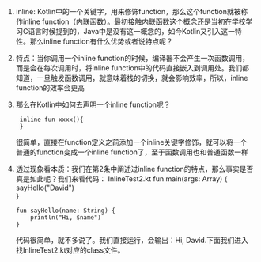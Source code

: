 1. inline: Kotlin中的一个关键字，用来修饰function，那么这个function就被称作inline function（内联函数）。最初接触内联函数这个概念还是当初在学校学习C语言时候提到的，Java中是没有这一概念的，如今Kotlin又引入这一特性。那么inline function有什么优势或者说特点呢？
2. 特点：当你调用一个inline function的时候，编译器不会产生一次函数调用，而是会在每次调用时，将inline function中的代码直接嵌入到调用处。我们都知道，一旦触发函数调用，就意味着栈的切换，就会影响效率，所以，inline function的效率会更高
3. 那么在Kotlin中如何去声明一个inline function呢？
		
		inline fun xxxx(){
		}
    很简单，直接在function定义之前添加一个inline关键字修饰，就可以将一个普通的function变成一个inline function了，至于函数调用也和普通函数一样
 4. 透过现象看本质：我们在第2条中阐述过inline function的特点，那么事实是否真是如此呢？我们来看代码：
InlineTest2.kt
		fun main(args: Array<String>) {  
		    sayHello("David")  
		}  
		  
	    fun sayHello(name: String) {  
		    println("Hi, $name")  
		}
	代码很简单，就不多说了。我们直接运行，会输出：Hi, David.下面我们进入找InlineTest2.kt对应的class文件。
	
<!--stackedit_data:
eyJoaXN0b3J5IjpbLTgxMjA4ODIwMCwtMjA4ODc0NjYxMl19
-->